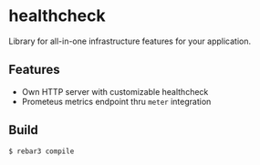 healthcheck
=====

Library for all-in-one infrastructure features for your application.

Features
--------

* Own HTTP server with customizable healthcheck
* Prometeus metrics endpoint thru `meter` integration

Build
-----

    $ rebar3 compile
